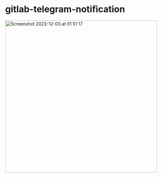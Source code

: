 # gitlab-telegram-notification

<img width="484" alt="Screenshot 2023-12-03 at 01 51 17" src="https://github.com/herpiko/gitlab-telegram-notification/assets/2534060/d9c55c8f-102c-4dd7-ba36-35096763f308">
